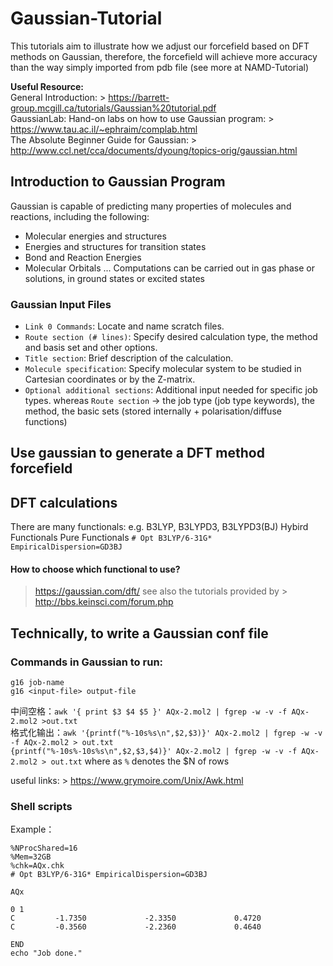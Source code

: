# Gaussian-Tutorial
This tutorials aim to illustrate how we adjust our forcefield based on DFT methods on Gaussian, therefore, the forcefield will achieve more accuracy than the way simply imported from pdb file (see more at NAMD-Tutorial)

**Useful Resource:**  
General Introduction: > https://barrett-group.mcgill.ca/tutorials/Gaussian%20tutorial.pdf  
GaussianLab: Hand-on labs on how to use Gaussian program: > https://www.tau.ac.il/~ephraim/complab.html  
The Absolute Beginner Guide for Gaussian: > http://www.ccl.net/cca/documents/dyoung/topics-orig/gaussian.html
## Introduction to Gaussian Program
Gaussian is capable of predicting many properties of molecules and reactions, including the
following: 
- Molecular energies and structures 
- Energies and structures for transition states
- Bond and Reaction Energies
- Molecular Orbitals 
...
Computations can be carried out in gas phase or solutions, in ground states or excited states

### Gaussian Input Files 
- `Link 0 Commands`: Locate and name scratch files. 
- `Route section (# lines)`: Specify desired calculation type, the method
and basis set and other options.
- `Title section`: Brief description of the calculation.
- `Molecule specification`: Specify molecular system to be studied in
Cartesian coordinates or by the Z-matrix.
- `Optional additional sections`: Additional input needed for specific job
types. 
whereas `Route section` → the job type (job type keywords), the method, the basic sets (stored internally + polarisation/diffuse functions)

## Use gaussian to generate a DFT method forcefield
## DFT calculations

There are many functionals: e.g. B3LYP, B3LYPD3, B3LYPD3(BJ)
Hybird Functionals Pure Functionals 
```# Opt B3LYP/6-31G* EmpiricalDispersion=GD3BJ```

#### How to choose which functional to use?
> https://gaussian.com/dft/
see also the tutorials provided by > http://bbs.keinsci.com/forum.php

## Technically, to write a Gaussian conf file
### Commands in Gaussian to run: 
```
g16 job-name
g16 <input-file> output-file
```
中间空格：`awk '{ print $3 $4 $5 }' AQx-2.mol2 | fgrep -w -v -f AQx-2.mol2 >out.txt`  
格式化输出：`awk '{printf("%-10s%s\n",$2,$3)}' AQx-2.mol2 | fgrep -w -v -f AQx-2.mol2 > out.txt`  
`{printf("%-10s%-10s%s\n",$2,$3,$4)}' AQx-2.mol2 | fgrep -w -v -f AQx-2.mol2 > out.txt` where as `%` denotes the $N of rows  

useful links: > https://www.grymoire.com/Unix/Awk.html

### Shell scripts

Example：
```
%NProcShared=16
%Mem=32GB
%chk=AQx.chk
# Opt B3LYP/6-31G* EmpiricalDispersion=GD3BJ

AQx

0 1
C         -1.7350             -2.3350             0.4720
C         -0.3560             -2.2360             0.4640
```
```
END
echo "Job done."
```
